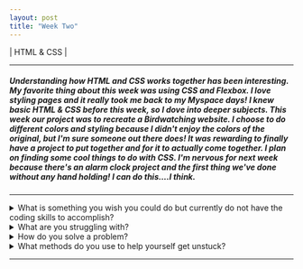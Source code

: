 ```yaml
---
layout: post
title: "Week Two"
---
```


| HTML & CSS |

<hr>

##### Understanding how HTML and CSS works together has been interesting. My favorite thing about this week was using CSS and Flexbox. I love styling pages and it really took me back to my Myspace days! I knew basic HTML & CSS before this week, so I dove into deeper subjects. This week our project was to recreate a Birdwatching website. I choose to do different colors and styling because I didn't enjoy the colors of the original, but I'm sure someone out there does! It was rewarding to finally have a project to put together and for it to actually come together. I plan on finding some cool things to do with CSS. I'm nervous for next week because there's an alarm clock project and the first thing we've done without any hand holding! I can do this....I think.

<hr>

<details>

<summary>What is something you wish you could do but currently do not have the coding skills to accomplish?</summary>

<br />
I wish I had enough coding skills to code a simple game. I've always wanted to do this and cannot wait to be able to. I don't even care if it's a game as simple as snake. 
  
</details>

<details>

<summary>What are you struggling with?</summary>

<br />
At the moment, I am struggling with remembering to commit while doing a project. I am also struggling with answering questions about git commands. I understand how to use them, what they do, and when to use them, but for some reason when I have to answer a question about them my mind goes blank. I'm going to work on this because maybe I'm missing a deeper understanding.
 
</details>

<details>

<summary>How do you solve a problem? </summary>

<br />
 I solve a problem by exhausting every resource. If I don't know how to do something I start by googling the topic, I skim through the top few websites and if it still doesn't clear up my understanding, I switch to YouTube. If I cannot understand something by reading about it, then I can normally understand it by hearing someone talk about it. I think I just had an a-ha! moment and realized I should start by hearing someone talk about the topic before reading about it. It could save me some time!
   
</details>

<details>

<summary>What methods do you use to help yourself get unstuck? </summary>

<br />
 This sort of ties in to the question above, but I also want to add that a lot of times if I'm feeling stuck, I'll take a break. There have been many times when its clicked before I even came back! 
   
</details>

<hr>
